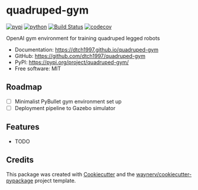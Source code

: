 # quadruped-gym


[![pypi](https://img.shields.io/pypi/v/quadruped-gym.svg)](https://pypi.org/project/quadruped-gym/)
[![python](https://img.shields.io/pypi/pyversions/quadruped-gym.svg)](https://pypi.org/project/quadruped-gym/)
[![Build Status](https://github.com/dtch1997/quadruped-gym/actions/workflows/dev.yml/badge.svg)](https://github.com/dtch1997/quadruped-gym/actions/workflows/dev.yml)
[![codecov](https://codecov.io/gh/dtch1997/quadruped-gym/branch/main/graphs/badge.svg)](https://codecov.io/github/dtch1997/quadruped-gym)



OpenAI gym environment for training quadruped legged robots


* Documentation: <https://dtch1997.github.io/quadruped-gym>
* GitHub: <https://github.com/dtch1997/quadruped-gym>
* PyPI: <https://pypi.org/project/quadruped-gym/>
* Free software: MIT

## Roadmap
- [ ] Minimalist PyBullet gym environment set up 
- [ ] Deployment pipeline to Gazebo simulator

## Features

* TODO

## Credits

This package was created with [Cookiecutter](https://github.com/audreyr/cookiecutter) and the [waynerv/cookiecutter-pypackage](https://github.com/waynerv/cookiecutter-pypackage) project template.
